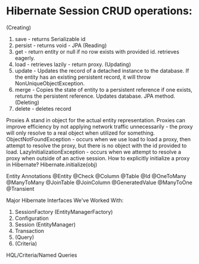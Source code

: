 # Hibernate Session CRUD operations:
 (Creating)
1. save - returns Serializable id
2. persist - returns void - JPA
 (Reading)
3. get - return entity or null if no row exists with provided id. retrieves eagerly. 
4. load - retrieves lazily - return proxy.
 (Updating)
5. update - Updates the record of a detached instance to the database. If the entity has an existing persistent record, it will throw NonUniqueObjectException.
6. merge - Copies the state of entity to a persistent reference if one exists, returns the persistent reference. Updates database. JPA method.
 (Deleting)
7. delete - deletes record

Proxies
A stand in object for the actual entity representation. Proxies can improve efficiency by not applying
network traffic unnecessarily - the proxy will only resolve to a real object when utilized for something.
ObjectNotFoundException - occurs when we use load to load a proxy, then attempt to resolve the proxy, but there is no object with the id provided to load.
LazyInitializationException - occurs when we attempt to resolve a proxy when outside of an active session.
How to explicitly initialize a proxy in Hibernate?  Hibernate.initialize(obj)

Entity Annotations
@Entity
@Check
@Column
@Table
@Id
@OneToMany
@ManyToMany
@JoinTable
@JoinColumn
@GeneratedValue
@ManyToOne
@Transient

Major Hibernate Interfaces We've Worked With:
1. SessionFactory (EntityManagerFactory)
2. Configuration
3. Session (EntityManager)
4. Transaction
5. (Query)
6. (Criteria)


HQL/Criteria/Named Queries

